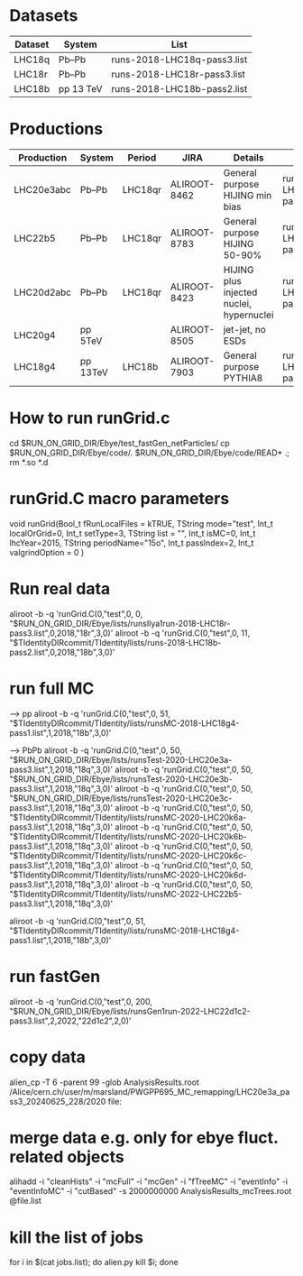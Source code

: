 # Datasets

| Dataset | System    | List                        |
| ------- | --------  | --------------------------- |
| LHC18q  | Pb–Pb     | runs-2018-LHC18q-pass3.list |
| LHC18r  | Pb–Pb     | runs-2018-LHC18r-pass3.list |
| LHC18b  | pp 13 TeV | runs-2018-LHC18b-pass2.list |

# Productions

| Production  | System   | Period  | JIRA         | Details                                  | Lists                                   | Events                |
| ----------- | -------- | ------- | ------------ | ---------------------------------------- | --------------------------------------- | --------------------- |
| LHC20e3abc  | Pb–Pb    | LHC18qr | ALIROOT-8462 | General purpose HIJING min bias          | runsMC-2020-LHC20e3[a,b,c]-pass3.list   | 3.6M, 0.3M, 3M        |
| LHC22b5     | Pb–Pb    | LHC18qr | ALIROOT-8783 | General purpose HIJING 50-90%            | runsMC-2022-LHC22b5-pass3.list          | 10M                   |
| LHC20d2abc  | Pb–Pb    | LHC18qr | ALIROOT-8423 | HIJING plus injected nuclei, hypernuclei | runsMC-2020-LHC20d2[a,b,c]-pass3.list   | 120k, 400k, 400k      |
| LHC20g4     | pp 5TeV  |         | ALIROOT-8505 | jet-jet, no ESDs                         |                                         |                       |
| LHC18g4     | pp 13TeV | LHC18b  | ALIROOT-7903 | General purpose PYTHIA8                  | runsMC-2018-LHC18g4-pass1.list          |                       |

# How to run runGrid.c
cd $RUN_ON_GRID_DIR/Ebye/test_fastGen_netParticles/
cp $RUN_ON_GRID_DIR/Ebye/code/*.* $RUN_ON_GRID_DIR/Ebye/code/READ*  .; rm *.so *.d

# runGrid.C macro parameters
void runGrid(Bool_t fRunLocalFiles = kTRUE,
             TString mode="test",
             Int_t localOrGrid=0,
             Int_t setType=3,
             TString list = "",
             Int_t isMC=0,
             Int_t lhcYear=2015,
             TString periodName="15o",
             Int_t passIndex=2,
             Int_t valgrindOption = 0
             )
# Run real data
aliroot -b -q 'runGrid.C(0,"test",0,  0, "$RUN_ON_GRID_DIR/Ebye/lists/runsIlya1run-2018-LHC18r-pass3.list",0,2018,"18r",3,0)'
aliroot -b -q 'runGrid.C(0,"test",0,  11, "$TIdentityDIRcommit/TIdentity/lists/runs-2018-LHC18b-pass2.list",0,2018,"18b",3,0)'


# run full MC
--> pp
aliroot -b -q 'runGrid.C(0,"test",0,  51, "$TIdentityDIRcommit/TIdentity/lists/runsMC-2018-LHC18g4-pass1.list",1,2018,"18b",3,0)'

--> PbPb
aliroot -b -q 'runGrid.C(0,"test",0,  50, "$RUN_ON_GRID_DIR/Ebye/lists/runsTest-2020-LHC20e3a-pass3.list",1,2018,"18q",3,0)'
aliroot -b -q 'runGrid.C(0,"test",0,  50, "$RUN_ON_GRID_DIR/Ebye/lists/runsTest-2020-LHC20e3b-pass3.list",1,2018,"18q",3,0)'
aliroot -b -q 'runGrid.C(0,"test",0,  50, "$RUN_ON_GRID_DIR/Ebye/lists/runsTest-2020-LHC20e3c-pass3.list",1,2018,"18q",3,0)'
aliroot -b -q 'runGrid.C(0,"test",0,  50, "$TIdentityDIRcommit/TIdentity/lists/runsMC-2020-LHC20k6a-pass3.list",1,2018,"18q",3,0)'
aliroot -b -q 'runGrid.C(0,"test",0,  50, "$TIdentityDIRcommit/TIdentity/lists/runsMC-2020-LHC20k6b-pass3.list",1,2018,"18q",3,0)'
aliroot -b -q 'runGrid.C(0,"test",0,  50, "$TIdentityDIRcommit/TIdentity/lists/runsMC-2020-LHC20k6c-pass3.list",1,2018,"18q",3,0)'
aliroot -b -q 'runGrid.C(0,"test",0,  50, "$TIdentityDIRcommit/TIdentity/lists/runsMC-2020-LHC20k6d-pass3.list",1,2018,"18q",3,0)'
aliroot -b -q 'runGrid.C(0,"test",0,  50, "$TIdentityDIRcommit/TIdentity/lists/runsMC-2022-LHC22b5-pass3.list",1,2018,"18q",3,0)'



aliroot -b -q 'runGrid.C(0,"test",0,  51, "$TIdentityDIRcommit/TIdentity/lists/runsMC-2018-LHC18g4-pass1.list",1,2018,"18b",3,0)'

# run fastGen
aliroot -b -q 'runGrid.C(0,"test",0,  200, "$RUN_ON_GRID_DIR/Ebye/lists/runsGen1run-2022-LHC22d1c2-pass3.list",2,2022,"22d1c2",2,0)'

# copy data
alien_cp -T 6 -parent 99 -glob AnalysisResults.root /Alice/cern.ch/user/m/marsland/PWGPP695_MC_remapping/LHC20e3a_pass3_20240625_228/2020 file:

# merge data e.g. only for ebye fluct. related objects
alihadd -i "cleanHists" -i "mcFull" -i "mcGen" -i "fTreeMC" -i "eventInfo" -i "eventInfoMC" -i "cutBased" -s 2000000000 AnalysisResults_mcTrees.root  @file.list

# kill the list of jobs
for i in $(cat jobs.list); do alien.py kill $i; done



